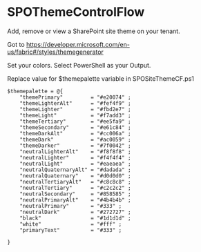 # SPOThemeControlFlow
Add, remove or view a SharePoint site theme on your tenant. 

Got to https://developer.microsoft.com/en-us/fabric#/styles/themegenerator

Set your colors. Select PowerShell as your Output. 

Replace value for $themepalette variable in SPOSiteThemeCF.ps1
   

    $themepalette = @{
        "themePrimary"         = "#e20074" ;
        "themeLighterAlt"      = "#fef4f9" ;
        "themeLighter"         = "#fbd2e7" ;
        "themeLight"           = "#f7add3" ;
        "themeTertiary"        = "#ee5fa9" ;
        "themeSecondary"       = "#e61c84" ;
        "themeDarkAlt"         = "#cc006a" ;
        "themeDark"            = "#ac0059" ;
        "themeDarker"          = "#7f0042" ;
        "neutralLighterAlt"    = "#f8f8f8" ;
        "neutralLighter"       = "#f4f4f4" ;
        "neutralLight"         = "#eaeaea" ;
        "neutralQuaternaryAlt" = "#dadada" ;
        "neutralQuaternary"    = "#d0d0d0" ;
        "neutralTertiaryAlt"   = "#c8c8c8" ;
        "neutralTertiary"      = "#c2c2c2" ;
        "neutralSecondary"     = "#858585" ;
        "neutralPrimaryAlt"    = "#4b4b4b" ;
        "neutralPrimary"       = "#333" ;
        "neutralDark"          = "#272727" ;
        "black"                = "#1d1d1d" ;
        "white"                = "#fff" ;
        "primaryText"          = "#333" ;

    }
